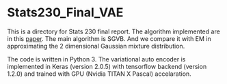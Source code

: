 # Stats230_Final_VAE

This is a directory for Stats 230 final report. The algorithm implemented are in this [paper](https://arxiv.org/pdf/1312.6114.pdf). The main algorithm is SGVB. And we compare it with EM in approximating the 2 dimensional Gaussian mixture distribution. 

The code is written in Python 3. The variational auto encoder is implemented in Keras (version 2.0.5) with tensorflow backend (version 1.2.0) and trained with GPU (Nvidia TITAN X Pascal) accelaration. 

